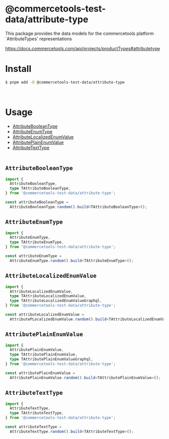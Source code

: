 # @commercetools-test-data/attribute-type

This package provides the data models for the commercetools platform `AttributeTypes' representations

https://docs.commercetools.com/api/projects/productTypes#attributetype

# Install

```bash
$ pnpm add -D @commercetools-test-data/attribute-type
```

<br>

# Usage

- [AttributeBooleanType](#attributebooleantype)<br>
- [AttributeEnumType](#attributeenumtype)<br>
- [AttributeLocalizedEnumValue](#attributelocalizedenumvalue)<br>
- [AttributePlainEnumValue](#attributeplainenumvalue)<br>
- [AttributeTextType](#attributetexttype)<br><br>

## `AttributeBooleanType`

```ts
import {
  AttributeBooleanType,
  type TAttributeBooleanType,
} from '@commercetools-test-data/attribute-type';

const attributeBooleanType =
  AttributeBooleanType.random().build<TAttributeBooleanType>();
```

## `AttributeEnumType`

```ts
import {
  AttributeEnumType,
  type TAttributeEnumType,
} from '@commercetools-test-data/attribute-type';

const attributeEnumType =
  AttributeEnumType.random().build<TAttributeEnumType>();
```

## `AttributeLocalizedEnumValue`

```ts
import {
  AttributeLocalizedEnumValue,
  type TAttributeLocalizedEnumValue,
  type TAttributeLocalizedEnumValueGraphql,
} from '@commercetools-test-data/attribute-type';

const attributeLocalizedEnumValue =
  AttributePLocalizedEnumValue.random().build<TAttributeLocalizedEnumValue>();
```

## `AttributePlainEnumValue`

```ts
import {
  AttributePlainEnumValue,
  type TAttributePlainEnumValue,
  type TAttributePlainEnumValueGraphql,
} from '@commercetools-test-data/attribute-type';

const attributePlainEnumValue =
  AttributePlainEnumValue.random().build<TAttributePlainEnumValue>();
```

## `AttributeTextType`

```ts
import {
  AttributeTextType,
  type TAttributeTextType,
} from '@commercetools-test-data/attribute-type';

const attributeTextType =
  AttributeTextType.random().build<TAttributeTextType>();
```
